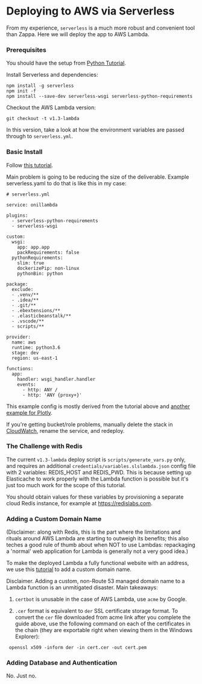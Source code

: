 # Deploying to AWS via Serverless

From my experience, `serverless` is a much more robust and convenient tool than Zappa. Here we will deploy the app to AWS Lambda.

### Prerequisites

You should have the setup from [Python Tutorial](01_start_and_deployment.md).

Install Serverless and dependencies:

```
npm install -g serverless
npm init -f
npm install --save-dev serverless-wsgi serverless-python-requirements
```

Checkout the AWS Lambda version:

```
git checkout -t v1.3-lambda
```

In this version, take a look at how the environment variables are passed through to `serverless.yml`.

### Basic Install

Follow [this tutorial](https://serverless.com/blog/flask-python-rest-api-serverless-lambda-dynamodb/).

Main problem is going to be reducing the size of the deliverable. Example serverless.yaml to do that is like this in my case:

```
# serverless.yml

service: onillambda

plugins:
  - serverless-python-requirements
  - serverless-wsgi

custom:
  wsgi:
    app: app.app
    packRequirements: false
  pythonRequirements:
    slim: true
    dockerizePip: non-linux
    pythonBin: python

package:
  exclude:
  - .venv/**
  - .idea/**
  - .git/**
  - .ebextensions/**
  - .elasticbeanstalk/**
  - .vscode/**
  - scripts/**  

provider:
  name: aws
  runtime: python3.6
  stage: dev
  region: us-east-1

functions:
  app:
    handler: wsgi_handler.handler
    events:
      - http: ANY /
      - http: 'ANY {proxy+}'
```

This example config is mostly derived from the tutorial above and [another example for Plotly](https://github.com/nafeger/serverless-plotly-example/blob/master/serverless.yml).

If you're getting bucket/role problems, manually delete the stack in [CloudWatch](https://console.aws.amazon.com/cloudformation/home?region=us-east-1#/stacks?filter=active), rename the service, and redeploy.

### The Challenge with Redis

The current `v1.3-lambda` deploy script is `scripts/generate_vars.py` only, and requires an additional `credentials/variables.slslambda.json` config file with 2 variables: REDIS_HOST and REDIS_PWD. This is because setting up Elasticache to work properly with the Lambda function is possible but it's just too much work for the scope of this tutorial.

You should obtain values for these variables by provisioning a separate cloud Redis instance, for example at https://redislabs.com.

### Adding a Custom Domain Name

(Disclaimer: along with Redis, this is the part where the limitations and rituals around AWS Lambda are starting to outweigh its benefits; this also teches a good rule of thumb about when NOT to use Lambdas: repackaging a 'normal' web application for Lambda is generally not a very good idea.)

To make the deployed Lambda a fully functional website with an address, we use this [tutorial](https://medium.com/@yhjor/setup-your-aws-api-gateway-with-custom-domain-in-7-steps-86dd32d968a1) to add a custom domain name.

Disclaimer. Adding a custom, non-Route 53 managed domain name to a Lambda function is an unmitigated disaster. Main takeaways:

1. `certbot` is unusable in the case of AWS Lambda, use `acme` by Google.

2. `.cer` format is equivalent to `der` SSL certificate storage format. To convert the `cer` file downloaded from acme link after you complete the guide above, use the following command on each of the certificates in the chain (they are exportable right when viewing them in the Windows Explorer):

```
 openssl x509 -inform der -in cert.cer -out cert.pem
```

### Adding Database and Authentication

No. Just no.
